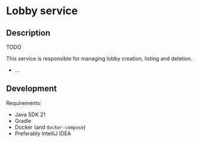 # Lobby service

## Description

TODO

This service is responsible for managing lobby creation, listing and deletion.

- ... 

## Development

Requirements:

- Java SDK 21   
- Gradle 
- Docker (and `docker-compose`)
- Preferably IntelliJ IDEA